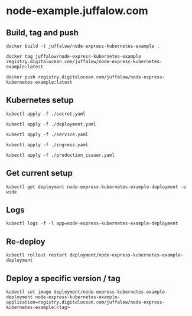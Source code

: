 # node-example.juffalow.com

## Build, tag and push

```shell
docker build -t juffalow/node-express-kubernetes-example .

docker tag juffalow/node-express-kubernetes-example registry.digitalocean.com/juffalow/node-express-kubernetes-example:latest

docker push registry.digitalocean.com/juffalow/node-express-kubernetes-example:latest
```

## Kubernetes setup

```shell
kubectl apply -f ./secret.yaml

kubectl apply -f ./deployment.yaml

kubectl apply -f ./service.yaml

kubectl apply -f ./ingress.yaml

kubectl apply -f ./production_issuer.yaml
```

## Get current setup

```shell
kubectl get deployment node-express-kubernetes-example-deployment -o wide
```

## Logs

```shell
kubectl logs -f -l app=node-express-kubernetes-example-deployment
```

## Re-deploy

```shell
kubectl rollout restart deployment/node-express-kubernetes-example-deployment
```

## Deploy a specific version / tag

```shell
kubectl set image deployment/node-express-kubernetes-example-deployment node-express-kubernetes-example-application=registry.digitalocean.com/juffalow/node-express-kubernetes-example:<tag>
```
